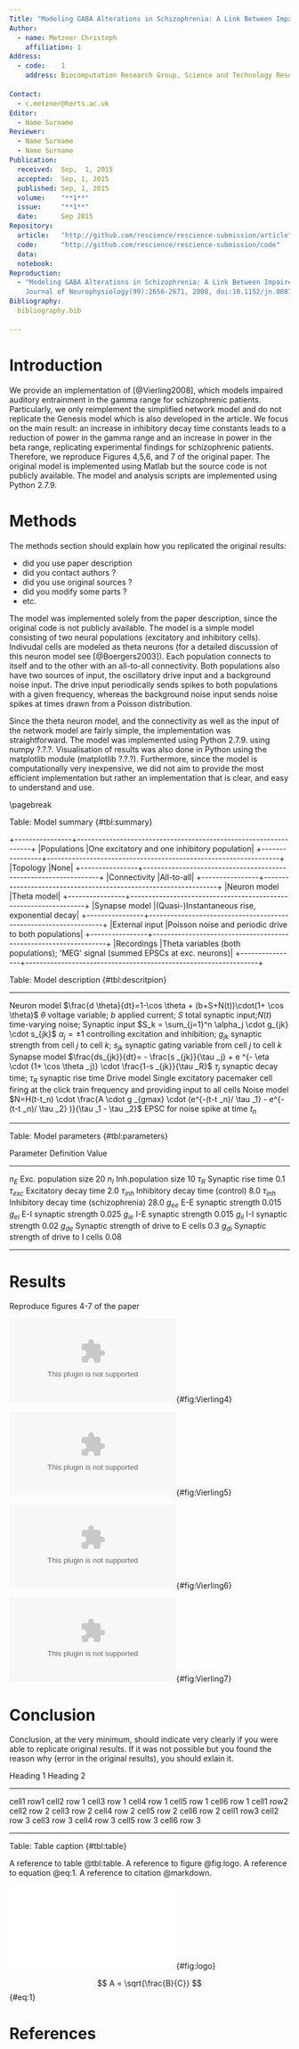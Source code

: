 ```yaml
---
Title: "Modeling GABA Alterations in Schizophrenia: A Link Between Impaired Inhibition and Gamma and Beta Auditory Entrainment"
Author:
  - name: Metzner Christoph
    affiliation: 1
Address:
  - code:    1
    address: Biocomputation Research Group, Science and Technology Research Institute,University of Hatfield, Hatfield, Hertfordshire, UK

Contact:
  - c.metzner@herts.ac.uk
Editor:
  - Name Surname
Reviewer:
  - Name Surname
  - Name Surname
Publication:
  received:  Sep,  1, 2015
  accepted:  Sep, 1, 2015
  published: Sep, 1, 2015
  volume:    "**1**"
  issue:     "**1**"
  date:      Sep 2015
Repository:
  article:   "http://github.com/rescience/rescience-submission/article"
  code:      "http://github.com/rescience/rescience-submission/code"
  data:      
  notebook:  
Reproduction:
  - "Modeling GABA Alterations in Schizophrenia: A Link Between Impaired Inhibition and Gamma and Beta Auditory Entrainment, D. Vierling-Claassen, P. Siekmeier, S. Stufflebeam and N. Kopell,
	Journal of Neurophysiology(99):2656-2671, 2008, doi:10.1152/jn.00870.2007"  
Bibliography:
  bibliography.bib

---
```


# Introduction
We provide an implementation of [@Vierling2008], which models impaired auditory entrainment
in the gamma range for schizophrenic patients. Particularly, we only reimplement the simplified network model
and do not replicate the Genesis model which is also developed in the article. 
We focus on the main result: an increase in inhibitory decay time constants leads to
a reduction of power in the gamma range and an increase in power in the beta range, replicating
experimental findings for schizophrenic patients. Therefore, we reproduce Figures 4,5,6, and 7 of the original paper.
The original model is implemented using Matlab but the source code is not publicly available.
The model and analysis scripts are implemented using Python 2.7.9.


# Methods

The methods section should explain how you replicated the original results:

* did you use paper description
* did you contact authors ?
* did you use original sources ?
* did you modify some parts ?
* etc.

The model was implemented solely from the paper description, since the original code is not publicly
available. The model is a simple model consisting of two neural populations (excitatory and inhibitory cells).
Indivudal cells are modeled as theta neurons (for a detailed discussion of this neuron model see [@Boergers2003]).
Each population connects to itself and to the other with an all-to-all connectivity. Both populations
also have two sources of input, the oscillatory drive input and a background noise input. The drive input
periodically sends spikes to both populations with a given frequency, whereas the background noise input
sends noise spikes at times drawn from a Poisson distribution. 

Since the theta neuron model, and the connectivity as well as the input of the network model are fairly simple, the implementation was straightforward.
The model was implemented using Python 2.7.9. using numpy ?.?.?. Visualisation of results was also done in Python
using the matplotlib module (matplotlib ?.?.?).
Furthermore, since the model is computationally very inexpensive, we did not aim to provide the most efficient implementation but rather
an implementation that is clear, and easy to understand and use.

\pagebreak

Table: Model summary {#tbl:summary}

+----------------+-----------------------------------------------------------------+
|Populations     |One excitatory and one inhibitory population|
+----------------+-----------------------------------------------------------------+
|Topology        |None|
+----------------+-----------------------------------------------------------------+
|Connectivity    |All-to-all|
+----------------+-----------------------------------------------------------------+
|Neuron model    |Theta model|
+----------------+-----------------------------------------------------------------+
|Synapse model   |(Quasi-)Instantaneous rise, exponential decay|
+----------------+-----------------------------------------------------------------+
|External input  |Poisson noise and periodic drive to both populations|
+----------------+-----------------------------------------------------------------+
|Recordings      |Theta variables (both populations); 'MEG' signal (summed EPSCs at exc. neurons)|
+----------------+-----------------------------------------------------------------+



Table: Model description {#tbl:descritpion}

-------------- -------------------------------------------------------------------------------------------------------------------------------------------------------------------------
Neuron model    $\frac{d \theta}{dt}=1-\cos \theta + (b+S+N(t))\cdot(1+ \cos \theta)$
                $\theta$ voltage variable; $b$ applied current; $S$ total synaptic input;$N(t)$ time-varying noise;
Synaptic input  $S_k = \sum_{j=1}^n \alpha_j \cdot g_{jk} \cdot s_{jk}$
                $\alpha_j=\pm 1$ controlling excitation and inhibition; $g_{jk}$ synaptic strength from cell $j$ to cell $k$; $s_{jk}$ synaptic gating variable from cell $j$ to cell $k$
Synapse model   $\frac{ds_{jk}}{dt}= - \frac{s _{jk}}{\tau _j} + e ^{- \eta \cdot (1+ \cos \theta _j)} \cdot \frac{1-s _{jk}}{\tau _R}$
                $\tau_j$ synaptic decay time; $\tau_R$ synaptic rise time
Drive model     Single excitatory pacemaker cell firing at the click
                train frequency and providing input to all cells
Noise model     $N=H(t-t_n) \cdot \frac{A \cdot g _{gmax} \cdot (e^{-(t-t _n)/ \tau _1} - e^{-(t-t _n)/ \tau _2} )}{\tau _1 - \tau _2}$
                EPSC for noise spike at time $t_n$
-------------- --------------------------------------------------------------------------------------------------------------------------------------------------------------------------



Table: Model parameters {#tbl:parameters}


Parameter               Definition                             Value 
----------------------- -------------------------------------- ------------------------------------------
$n_E$                   Exc. population size                   20
$n_I$                   Inh.population size                    10 
$\tau_R$                Synaptic rise time                     0.1 
$\tau_{exc}$            Excitatory decay time                  2.0 
$\tau_{inh}$            Inhibitory decay time (control)        8.0 
$\tau_{inh}$            Inhibitory decay time (schizophrenia)  28.0 
$g_{ee}$                E-E synaptic strength                  0.015 
$g_{ei}$                E-I synaptic strength                  0.025 
$g_{ie}$                I-E synaptic strength                  0.015 
$g_{ii}$                I-I synaptic strength                  0.02
$g_{de}$                Synaptic strength of drive to E cells  0.3 
$g_{di}$                Synaptic strength of drive to I cells  0.08
----------------------- -------------------------------------  ------------------------------------------








# Results

Reproduce figures 4-7 of the paper

![Replication of Figure 4: Raw simulated MEG signals (averaged over 20 trials) for the control and the schizophrenic network at the three different driving frequencies.](Replication-Figure4.eps){#fig:Vierling4}

![Replication of Figure 5: Power spectra of the averaged MEG signals from @fig:Vierling4](Replication-Figure5.eps){#fig:Vierling5}

![Replication of Figure 6: Single trial from the control network. 40 Hz drive. Network entrains to 40 Hz, as can be seen in the frequency diagram, raster plot and MEG trace.](Replication-Figure6.eps){#fig:Vierling6}

![Replication of Figure 7: Single trial from the schizophrenia network. 40 Hz drive. Network entrains to 40 Hz but also shows a strong 20 Hz component, as can be seen in the frequency diagram, raster plot and MEG trace. Especially the inhibitory neurons only entrain to a 20 Hz rhythm (see raster plot).](Replication-Figure7.eps){#fig:Vierling7}

# Conclusion

Conclusion, at the very minimum, should indicate very clearly if you were able
to replicate original results. If it was not possible but you found the reason
why (error in the original results), you should exlain it.


Heading 1                          Heading 2
---------- ----------- ----------- ----------- ----------- -----------
cell1 row1 cell2 row 1 cell3 row 1 cell4 row 1 cell5 row 1 cell6 row 1
cell1 row2 cell2 row 2 cell3 row 2 cell4 row 2 cell5 row 2 cell6 row 2
cell1 row3 cell2 row 3 cell3 row 3 cell4 row 3 cell5 row 3 cell6 row 3
---------- ----------- ----------- ----------- ----------- -----------

Table: Table caption {#tbl:table}

A reference to table @tbl:table.
A reference to figure @fig:logo.
A reference to equation @eq:1.
A reference to citation @markdown.

![Figure caption](rescience-logo.pdf){#fig:logo}

$$ A = \sqrt{\frac{B}{C}} $$ {#eq:1}


# References
